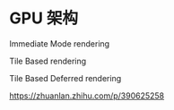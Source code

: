 

# GPU 架构

Immediate Mode rendering

Tile Based rendering

Tile Based Deferred rendering

<https://zhuanlan.zhihu.com/p/390625258>